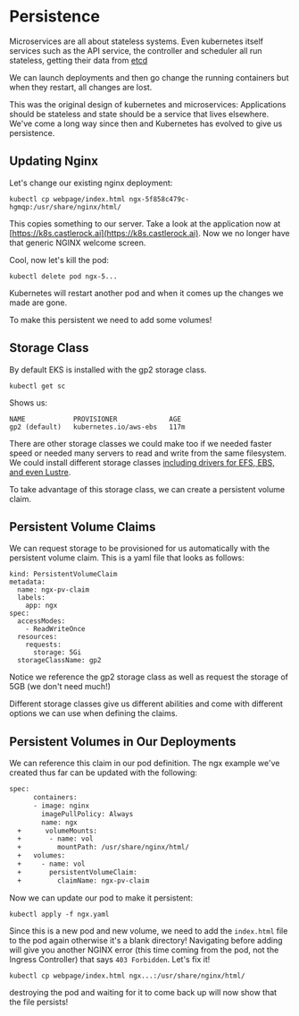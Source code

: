 # Persistence

Microservices are all about stateless systems.  Even kubernetes itself services such as the API service, the controller and scheduler all run stateless, getting their data from [etcd](https://etcd.io)

We can launch deployments and then go change the running containers but when they restart, all changes are lost. 

This was the original design of kubernetes and microservices:  Applications should be stateless and state should be a service that lives elsewhere.  We've come a long way since then and Kubernetes has evolved to give us persistence.  

## Updating Nginx

Let's change our existing nginx deployment: 

```
kubectl cp webpage/index.html ngx-5f858c479c-hgmqp:/usr/share/nginx/html/
```
This copies something to our server.  Take a look at the application now at [https://k8s.castlerock.ai](https://k8s.castlerock.ai). Now we no longer have that generic NGINX welcome screen. 

Cool, now let's kill the pod:

```
kubectl delete pod ngx-5...
```

Kubernetes will restart another pod and when it comes up the changes we made are gone. 

To make this persistent we need to add some volumes!

## Storage Class

By default EKS is installed with the gp2 storage class.  

```
kubectl get sc
```

Shows us: 

```
NAME            PROVISIONER             AGE
gp2 (default)   kubernetes.io/aws-ebs   117m
```
There are other storage classes we could make too if we needed faster speed or needed many servers to read and write from the same filesystem. We could install different storage classes [including drivers for EFS, EBS, and even Lustre](https://docs.aws.amazon.com/eks/latest/userguide/storage.html).

To take advantage of this storage class, we can create a persistent volume claim. 

## Persistent Volume Claims

We can request storage to be provisioned for us automatically with the persistent volume claim.  This is a yaml file that looks as follows: 

```
kind: PersistentVolumeClaim
metadata:
  name: ngx-pv-claim
  labels:
    app: ngx
spec:
  accessModes:
    - ReadWriteOnce
  resources:
    requests:
      storage: 5Gi
  storageClassName: gp2
```

Notice we reference the gp2 storage class as well as request the storage of 5GB (we don't need much!)

Different storage classes give us different abilities and come with different options we can use when defining the claims. 

## Persistent Volumes in Our Deployments

We can reference this claim in our pod definition.  The ngx example we've created thus far can be updated with the following: 

```diff
spec:
      containers:
      - image: nginx
        imagePullPolicy: Always
        name: ngx
  +      volumeMounts:
  +       - name: vol
  +         mountPath: /usr/share/nginx/html/
  +   volumes:
  +     - name: vol
  +       persistentVolumeClaim:
  +         claimName: ngx-pv-claim
```
Now we can update our pod to make it persistent: 

```
kubectl apply -f ngx.yaml
```

Since this is a new pod and new volume, we need to add the `index.html` file to the pod again otherwise it's a blank directory!  Navigating before adding will give you another NGINX error (this time coming from the pod, not the Ingress Controller) that says `403 Forbidden`.  Let's fix it!

```
kubectl cp webpage/index.html ngx...:/usr/share/nginx/html/
```

destroying the pod and waiting for it to come back up will now show that the file persists!
